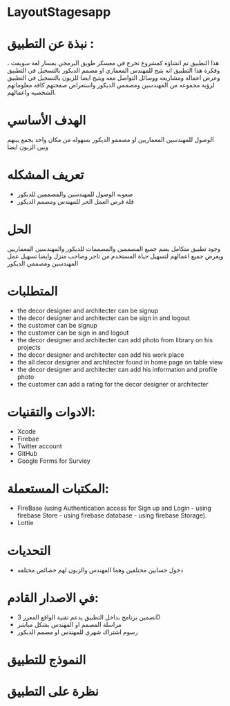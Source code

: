 # LayoutStagesapp


# نبذة عن التطبيق :

هذا التطبيق تم انشاؤة كمشروع تخرج في معسكر طويق البرمجي بمسار لغة سويفت ، وفكرة هذا التطبيق انه يتيح للمهندس المعماري او مصمم الديكور بالتسجيل في التطبيق وعرض اعماله ومشاريعه ووسائل التواصل معه ويتيح ايضا للزبون بالتسجيل في التطبيق لرؤية مجموعه من المهندسين ومصممي الديكور واستعراض صفحتهم كافه معلوماتهم الشخصيه واعمالهم.



# الهدف الأساسي

الوصول للمهندسين المعماريين او مصممو الديكور بسهوله من مكان واحد يجمع بينهم وبين الزبون ايضا 

# تعريف المشكله 

- صعوبه الوصول للمهندسين والمصممين للديكور
- قلة فرص العمل الحر للمهندس ومصمم الديكور  

# الحل

 وجود تطبيق متكامل يضم جميع المصممين والمصممات للديكور والمهندسين المعماريين ويعرض جميع اعمالهم
لتسهيل حياة المستخدم من تاجر وصاحب منزل وايضا تسهيل عمل المهندسين ومصممي الديكور 


# المتطلبات 

- the decor designer and architecter can be signup
- the decor designer and architecter can be sign in and logout
- the customer can be signup
- the customer can be sign in and logout
- the decor designer and architecter can add photo  from library on his projects
- the decor designer and architecter can add his work place
- the all decor designer and architecter found in home page on table view
- the decor designer and architecter can add his information and  profile photo
- the customer can add a rating for the decor designer or architecter


# الادوات والتقنيات: 

- Xcode
- Firebae
- Twitter account
- GitHub
- Google Forms for Surviey


# المكتبات المستعملة: 

-  FireBase (using Authentication access for Sign up and Login - using firebase Store - using firebase database - using firebase Storage).
- Lottie


# التحديات

- دخول حسابين مختلفين وهما المهندس والزبون لهم خصائص مختلفه

# في الاصدار القادم:

- تضمين برنامج بداخل التطبيق يدعم تقنية الواقع المعزز 3D
- مراسلة المصمم او المهندس بشكل مباشر  
- رسوم اشتراك شهري للمهندس او مصمم الديكور


# النموذج للتطبيق




# نظرة على التطبيق






